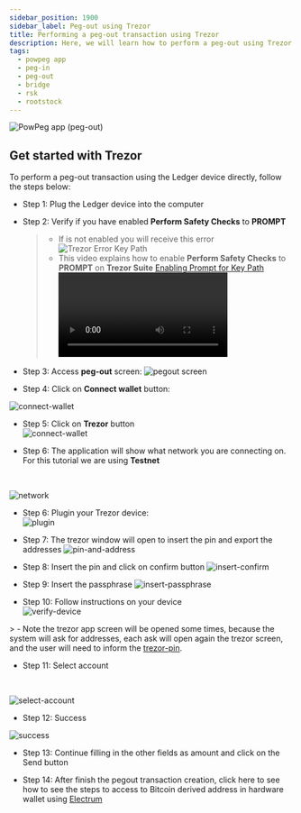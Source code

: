 ```yaml
---
sidebar_position: 1900
sidebar_label: Peg-out using Trezor
title: Performing a peg-out transaction using Trezor
description: Here, we will learn how to perform a peg-out using Trezor.
tags:
  - powpeg app
  - peg-in
  - peg-out
  - bridge
  - rsk
  - rootstock
---
```


![PowPeg app (peg-out)](/img/resources/powpeg/pegout.gif)

## Get started with Trezor

To perform a peg-out transaction using the Ledger device directly, follow the steps below:

- Step 1: Plug the Ledger device into the computer

- Step 2: Verify if you have enabled **Perform Safety Checks** to **PROMPT**

    > - If is not enabled you will receive this error ![Trezor Error Key Path](/img/resources/powpeg/trezor-error.png)
    > - This video explains how to enable **Perform Safety Checks** to **PROMPT** on **Trezor Suite** [Enabling Prompt for Key Path](/img/resources/powpeg/trezor-error-fixed.mp4)
    >       <Video url="/img/resources/powpeg/trezor-error-fixed.mp4" thumbnail="/img/resources/powpeg/trezor-error.png" />

- Step 3: Access **peg-out** screen:
    ![pegout screen](/img/resources/powpeg/pegout-button.png)

- Step 4: Click on **Connect wallet** button:

![connect-wallet](/img/resources/powpeg/pegout-ledger-trezor-connection.png)

- Step 5: Click on **Trezor** button<br/>
    ![connect-wallet](/img/resources/powpeg/using-hd-wallets/trezor.png)

- Step 6: The application will show what network you are connecting on. For this tutorial we are using **Testnet**

<br/>

![network](/img/resources/powpeg/using-hd-wallets/network.png)

- Step 6: Plugin your Trezor device:<br/>
    ![plugin](/img/resources/powpeg/using-hd-wallets/plugin.png)

- Step 7: The trezor window will open to insert the pin and export the addresses
    ![pin-and-address](/img/resources/powpeg/using-hd-wallets/pin-and-address.png)

- Step 8: Insert the pin and click on confirm button
    ![insert-confirm](/img/resources/powpeg/using-hd-wallets/insert-confirm.png)

- Step 9: Insert the passphrase
    ![insert-passphrase](/img/resources/powpeg/using-hd-wallets/pass.png)

- Step 10: Follow instructions on your device <br/>
    ![verify-device](/img/resources/powpeg/using-hd-wallets/follow-device.png)

​> - Note the trezor app screen will be opened some times, because the system will ask for addresses, each ask will open again the trezor screen, and the user will need to inform the [trezor-pin](/img/resources/powpeg/using-hd-wallets/pass.png).

- Step 11: Select account

<br/>

![select-account](/img/resources/powpeg/using-hd-wallets/trezor-select-account.png)

- Step 12: Success

![success](/img/resources/powpeg/using-hd-wallets/trezor-sucess.png)

- Step 13: Continue filling in the other fields as amount and click on the Send button

- Step 14: After finish the pegout transaction creation, click here to see how to see the steps to access to Bitcoin derived address in hardware wallet using [Electrum](/resources/guides/powpeg-app/pegout/deriving-electrum)
